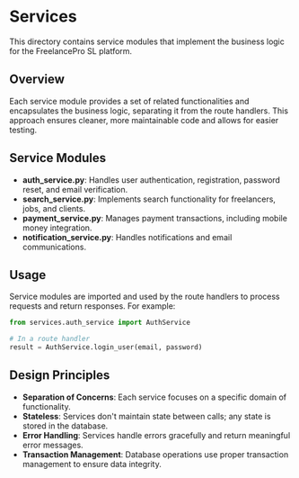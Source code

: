 # Services

This directory contains service modules that implement the business logic for the FreelancePro SL platform.

## Overview

Each service module provides a set of related functionalities and encapsulates the business logic, separating it from the route handlers. This approach ensures cleaner, more maintainable code and allows for easier testing.

## Service Modules

- **auth_service.py**: Handles user authentication, registration, password reset, and email verification.
- **search_service.py**: Implements search functionality for freelancers, jobs, and clients.
- **payment_service.py**: Manages payment transactions, including mobile money integration.
- **notification_service.py**: Handles notifications and email communications.

## Usage

Service modules are imported and used by the route handlers to process requests and return responses. For example:

```python
from services.auth_service import AuthService

# In a route handler
result = AuthService.login_user(email, password)
```

## Design Principles

- **Separation of Concerns**: Each service focuses on a specific domain of functionality.
- **Stateless**: Services don't maintain state between calls; any state is stored in the database.
- **Error Handling**: Services handle errors gracefully and return meaningful error messages.
- **Transaction Management**: Database operations use proper transaction management to ensure data integrity.

